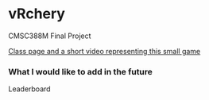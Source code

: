 # vRchery
CMSC388M Final Project

[Class page and a short video representing this small game](https://www.cs.umd.edu/class/spring2020/cmsc388M/#final-projects)

### What I would like to add in the future
Leaderboard
